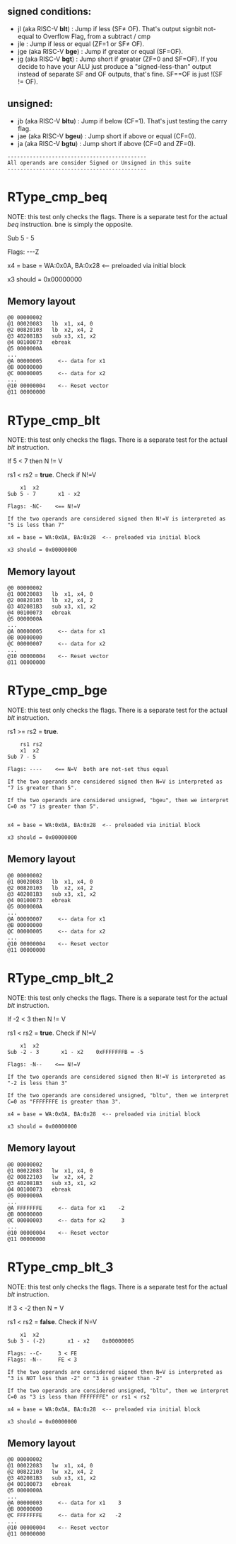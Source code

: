 ## signed conditions:

- jl (aka RISC-V **blt**) : Jump if less (SF≠ OF). That's output signbit not-equal to Overflow Flag, from a subtract / cmp
- jle : Jump if less or equal (ZF=1 or SF≠ OF).
- jge (aka RISC-V **bge**) : Jump if greater or equal (SF=OF).
- jg (aka RISC-V **bgt**) : Jump short if greater (ZF=0 and SF=OF).
If you decide to have your ALU just produce a "signed-less-than" output instead of separate SF and OF outputs, that's fine. SF==OF is just !(SF != OF).

## unsigned:

- jb (aka RISC-V **bltu**) : Jump if below (CF=1). That's just testing the carry flag.
- jae (aka RISC-V **bgeu**) : Jump short if above or equal (CF=0).
- ja (aka RISC-V **bgtu**) : Jump short if above (CF=0 and ZF=0).

```
--------------------------------------------
All operands are consider Signed or Unsigned in this suite
--------------------------------------------
```

# RType_cmp_beq
NOTE: this test only checks the flags. There is a separate test for the actual *beq* instruction. bne is simply the opposite.

Sub 5 - 5

Flags: ---Z

x4 = base = WA:0x0A, BA:0x28  <-- preloaded via initial block

x3 should = 0x00000000

## Memory layout
```
@0 00000002
@1 00020083   lb  x1, x4, 0
@2 00820103   lb  x2, x4, 2
@3 402081B3   sub x3, x1, x2
@4 00100073   ebreak
@5 0000000A     
...
@A 00000005     <-- data for x1
@B 00000000
@C 00000005     <-- data for x2
...
@10 00000004    <-- Reset vector
@11 00000000
```

# RType_cmp_blt
NOTE: this test only checks the flags. There is a separate test for the actual *blt* instruction.

If 5 < 7 then N != V

rs1 < rs2 = **true**. Check if N!=V
```
    x1  x2
Sub 5 - 7       x1 - x2

Flags: -NC-    <== N!=V

If the two operands are considered signed then N!=V is interpreted as "5 is less than 7"

x4 = base = WA:0x0A, BA:0x28  <-- preloaded via initial block

x3 should = 0x00000000
```

## Memory layout
```
@0 00000002
@1 00020083   lb  x1, x4, 0
@2 00820103   lb  x2, x4, 2
@3 402081B3   sub x3, x1, x2
@4 00100073   ebreak
@5 0000000A     
...
@A 00000005     <-- data for x1
@B 00000000
@C 00000007     <-- data for x2
...
@10 00000004    <-- Reset vector
@11 00000000
```

# RType_cmp_bge
NOTE: this test only checks the flags. There is a separate test for the actual *blt* instruction.

rs1 >= rs2 = **true**.
```
    rs1 rs2
    x1  x2
Sub 7 - 5

Flags: ----    <== N=V  both are not-set thus equal

If the two operands are considered signed then N=V is interpreted as "7 is greater than 5".

If the two operands are considered unsigned, "bgeu", then we interpret C=0 as "7 is greater than 5".


x4 = base = WA:0x0A, BA:0x28  <-- preloaded via initial block

x3 should = 0x00000000
```

## Memory layout
```
@0 00000002
@1 00020083   lb  x1, x4, 0
@2 00820103   lb  x2, x4, 2
@3 402081B3   sub x3, x1, x2
@4 00100073   ebreak
@5 0000000A     
...
@A 00000007     <-- data for x1
@B 00000000
@C 00000005     <-- data for x2
...
@10 00000004    <-- Reset vector
@11 00000000
```

# RType_cmp_blt_2
NOTE: this test only checks the flags. There is a separate test for the actual *blt* instruction.

If -2 < 3 then N != V

rs1 < rs2 = **true**. Check if N!=V
```
    x1  x2
Sub -2 - 3       x1 - x2    0xFFFFFFFB = -5

Flags: -N--    <== N!=V

If the two operands are considered signed then N!=V is interpreted as "-2 is less than 3"

If the two operands are considered unsigned, "bltu", then we interpret C=0 as "FFFFFFFE is greater than 3".

x4 = base = WA:0x0A, BA:0x28  <-- preloaded via initial block

x3 should = 0x00000000
```

## Memory layout
```
@0 00000002
@1 00022083   lw  x1, x4, 0
@2 00822103   lw  x2, x4, 2
@3 402081B3   sub x3, x1, x2
@4 00100073   ebreak
@5 0000000A     
...
@A FFFFFFFE     <-- data for x1    -2
@B 00000000
@C 00000003     <-- data for x2     3
...
@10 00000004    <-- Reset vector
@11 00000000
```

# RType_cmp_blt_3
NOTE: this test only checks the flags. There is a separate test for the actual *blt* instruction.

If 3 < -2 then N = V

rs1 < rs2 = **false**. Check if N=V
```
    x1  x2
Sub 3 - (-2)       x1 - x2    0x00000005

Flags: --C-     3 < FE
Flags: -N--     FE < 3

If the two operands are considered signed then N=V is interpreted as "3 is NOT less than -2" or "3 is greater than -2"

If the two operands are considered unsigned, "bltu", then we interpret C=0 as "3 is less than FFFFFFFE" or rs1 < rs2

x4 = base = WA:0x0A, BA:0x28  <-- preloaded via initial block

x3 should = 0x00000000
```

## Memory layout
```
@0 00000002
@1 00022083   lw  x1, x4, 0
@2 00822103   lw  x2, x4, 2
@3 402081B3   sub x3, x1, x2
@4 00100073   ebreak
@5 0000000A     
...
@A 00000003     <-- data for x1    3
@B 00000000
@C FFFFFFFE     <-- data for x2   -2
...
@10 00000004    <-- Reset vector
@11 00000000
```
